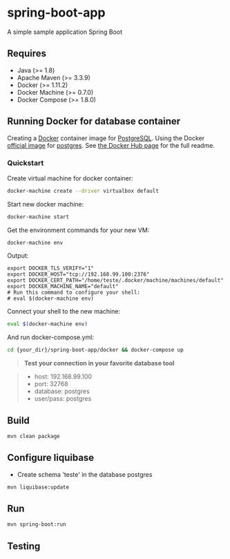 # spring-boot-app

A simple sample application Spring Boot

## Requires

- Java (>= 1.8)
- Apache Maven (>= 3.3.9)
- Docker (>= 1.11.2)
- Docker Machine (>= 0.7.0)
- Docker Compose (>= 1.8.0)

## Running Docker for database container
Creating a [Docker](https://www.docker.com/) container image for [PostgreSQL](http://postgresql.org/). Using the Docker [official image](https://docs.docker.com/docker-hub/official_repos/) for [postgres](https://registry.hub.docker.com/_/postgres/). See [the Docker Hub page](https://registry.hub.docker.com/_/postgres/) for the full readme.

### Quickstart

Create virtual machine for docker container:
```bash
docker-machine create --driver virtualbox default
```
Start new docker machine:
```bash
docker-machine start
```
Get the environment commands for your new VM:
```bash
docker-machine env
```
Output:
```console
export DOCKER_TLS_VERIFY="1"
export DOCKER_HOST="tcp://192.168.99.100:2376"
export DOCKER_CERT_PATH="/home/teste/.docker/machine/machines/default"
export DOCKER_MACHINE_NAME="default"
# Run this command to configure your shell: 
# eval $(docker-machine env)
```
Connect your shell to the new machine:
```bash
eval $(docker-machine env)
```
And run docker-compose.yml:
```bash
cd {your_dir}/spring-boot-app/docker && docker-compose up
```
> **Test your connection in your favorite database tool**

> - host: 192.168.99.100 
> - port: 32768 
> - database: postgres
> - user/pass: postgres

## Build
```bash
mvn clean package
```

## Configure liquibase
- Create schema 'teste' in the database postgres
```bash
mvn liquibase:update
```

## Run
```bash
mvn spring-boot:run
```

## Testing




